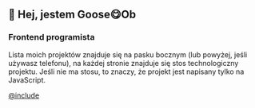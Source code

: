 ## 👋 Hej, jestem Goose😋Ob
### Frontend programista

Lista moich projektów znajduje się na pasku bocznym (lub powyżej, jeśli używasz telefonu),
na każdej stronie znajduje się stos technologiczny projektu.
Jeśli nie ma stosu, to znaczy, że projekt jest napisany tylko na JavaScript.

[@include](../index.md)
